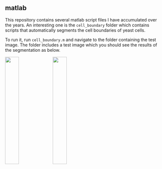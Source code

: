 ## matlab
This repository contains several matlab script files I have accumulated over the years. An interesting one is the `cell_boundary` folder which contains scripts that automatically segments the cell boundaries of yeast cells.

To run it, run `cell_boundary.m` and navigate to the folder containing the test image. The folder includes a test image which you should see the results of the segmentation as below.

<img src="{{site.github.url}}/cell_boundary/input.png" style="float: left; width: 30%; margin-right: 1%; margin-bottom: 0.5em;">

<img src="{{site.github.url}}/cell_boundary/output.png" style="float: left; width: 30%; margin-right: 1%; margin-bottom: 0.5em;">
<p style="clear: both;">
